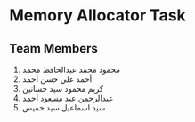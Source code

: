 # Memory Allocator Task

## Team Members

1. محمود محمد عبدالحافظ محمد  
2. أحمد علي حسن أحمد  
3. كريم محمود سيد حسانين  
4. عبدالرحمن عيد مسعود أحمد
5. سيد اسماعيل سيد خميس  

